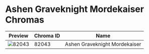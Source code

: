 # Ashen Graveknight Mordekaiser Chromas

| Preview | Chroma ID | Name |
|---------|-----------|------|
| ![82043](https://raw.communitydragon.org/latest/plugins/rcp-be-lol-game-data/global/default/v1/champion-chroma-images/82/82043.png) | 82043 | Ashen Graveknight Mordekaiser |